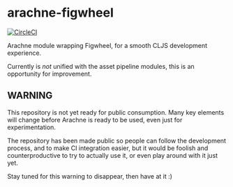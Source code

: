 # arachne-figwheel

[![CircleCI](https://circleci.com/gh/arachne-framework/arachne-figwheel.svg?style=shield)](https://circleci.com/gh/arachne-framework/arachne-figwheel)

Arachne module wrapping Figwheel, for a smooth CLJS development experience.

Currently is *not* unified with the asset pipeline modules, this is an opportunity for improvement.

## WARNING

This repository is not yet ready for public consumption. Many key
elements will change before Arachne is ready to be used, even just for
experimentation.

The repository has been made public so people can follow the
development process, and to make CI integration easier, but it would
be foolish and counterproductive to try to actually use it, or even
play around with it just yet.

Stay tuned for this warning to disappear, then have at it :)
